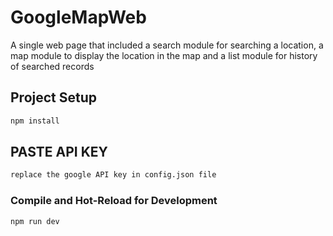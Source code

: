 # GoogleMapWeb

A single web page that included a search module for searching a location, a map module to display the location in the map and a list module for history of searched records

## Project Setup

```sh
npm install
```

## PASTE API KEY

```sh
replace the google API key in config.json file
```

### Compile and Hot-Reload for Development

```sh
npm run dev
```
